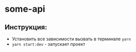 # some-api

## Инструкция:
- Установить все зависимости вызвать в терминале `yarn`
- `yarn start:dev` - запускает проект
